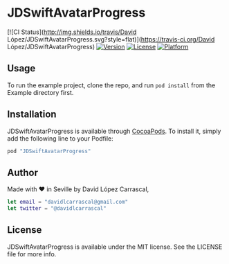 # JDSwiftAvatarProgress

[![CI Status](http://img.shields.io/travis/David López/JDSwiftAvatarProgress.svg?style=flat)](https://travis-ci.org/David López/JDSwiftAvatarProgress)
[![Version](https://img.shields.io/cocoapods/v/JDSwiftAvatarProgress.svg?style=flat)](http://cocoapods.org/pods/JDSwiftAvatarProgress)
[![License](https://img.shields.io/cocoapods/l/JDSwiftAvatarProgress.svg?style=flat)](http://cocoapods.org/pods/JDSwiftAvatarProgress)
[![Platform](https://img.shields.io/cocoapods/p/JDSwiftAvatarProgress.svg?style=flat)](http://cocoapods.org/pods/JDSwiftAvatarProgress)

## Usage

To run the example project, clone the repo, and run `pod install` from the Example directory first.

## Installation

JDSwiftAvatarProgress is available through [CocoaPods](http://cocoapods.org). To install
it, simply add the following line to your Podfile:

```ruby
pod "JDSwiftAvatarProgress"
```

## Author

Made with :heart: in Seville by David López Carrascal,
```swift
let email = "davidlcarrascal@gmail.com"
let twitter = "@davidlcarrascal"
```
## License

JDSwiftAvatarProgress is available under the MIT license. See the LICENSE file for more info.
